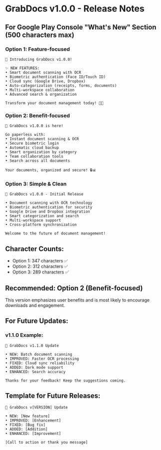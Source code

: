 # GrabDocs v1.0.0 - Release Notes

## For Google Play Console "What's New" Section (500 characters max)

### Option 1: Feature-focused
```
🎉 Introducing GrabDocs v1.0.0!

✨ NEW FEATURES:
• Smart document scanning with OCR
• Biometric authentication (Face ID/Touch ID)
• Cloud sync (Google Drive, Dropbox)
• Auto-categorization (receipts, forms, documents)
• Multi-workspace collaboration
• Advanced search & organization

Transform your document management today! 📱📄
```

### Option 2: Benefit-focused
```
🚀 GrabDocs v1.0.0 is here!

Go paperless with:
• Instant document scanning & OCR
• Secure biometric login
• Automatic cloud backup
• Smart organization by category
• Team collaboration tools
• Search across all documents

Your documents, organized and secure! 🔒📊
```

### Option 3: Simple & Clean
```
📱 GrabDocs v1.0.0 - Initial Release

• Document scanning with OCR technology
• Biometric authentication for security
• Google Drive and Dropbox integration
• Smart categorization and search
• Multi-workspace support
• Cross-platform synchronization

Welcome to the future of document management!
```

## Character Counts:
- Option 1: 347 characters ✅
- Option 2: 312 characters ✅
- Option 3: 289 characters ✅

## Recommended: Option 2 (Benefit-focused)
This version emphasizes user benefits and is most likely to encourage downloads and engagement.

## For Future Updates:
### v1.1.0 Example:
```
🔄 GrabDocs v1.1.0 Update

• NEW: Batch document scanning
• IMPROVED: Faster OCR processing
• FIXED: Cloud sync reliability
• ADDED: Dark mode support
• ENHANCED: Search accuracy

Thanks for your feedback! Keep the suggestions coming.
```

## Template for Future Releases:
```
🔄 GrabDocs v[VERSION] Update

• NEW: [New feature]
• IMPROVED: [Enhancement]
• FIXED: [Bug fix]
• ADDED: [Addition]
• ENHANCED: [Improvement]

[Call to action or thank you message]
``` 